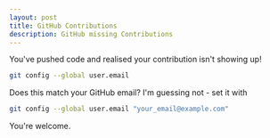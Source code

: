 ```yaml
---
layout: post
title: GitHub Contributions
description: GitHub missing Contributions
---
```


You've pushed code and realised your contribution isn't showing up!

``` bash
git config --global user.email
```

Does this match your GitHub email? I'm guessing not - set it with

``` bash
git config --global user.email "your_email@example.com"
```

You're welcome.
